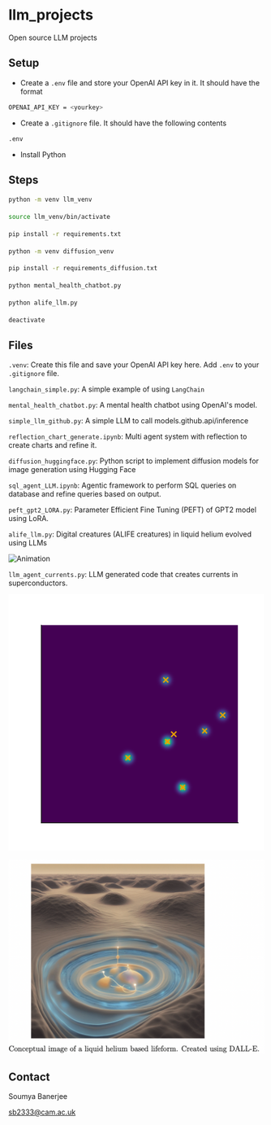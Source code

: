# llm_projects

Open source LLM projects

## Setup

* Create a `.env` file and store your OpenAI API key in it. It should have the format

```bash
OPENAI_API_KEY = <yourkey>
```

* Create a `.gitignore` file. It should have the following contents

```bash
.env
```

* Install Python

<!--
## Installation

```bash

pip install -r requirements.txt
```
-->

## Steps

```bash
python -m venv llm_venv

source llm_venv/bin/activate

pip install -r requirements.txt

python -m venv diffusion_venv

pip install -r requirements_diffusion.txt

python mental_health_chatbot.py

python alife_llm.py

deactivate
```


## Files

`.venv`: Create this file and save your OpenAI API key here. Add `.env` to your `.gitignore` file.

`langchain_simple.py`: A simple example of using `LangChain`

`mental_health_chatbot.py`: A mental health chatbot using OpenAI's model.

`simple_llm_github.py`: A simple LLM to call models.github.api/inference


`reflection_chart_generate.ipynb`: Multi agent system with reflection to create charts and refine it.

`diffusion_huggingface.py`: Python script to implement diffusion models for image generation using Hugging Face

`sql_agent_LLM.ipynb`: Agentic framework to perform SQL queries on database and refine queries based on output.

`peft_gpt2_LORA.py`: Parameter Efficient Fine Tuning (PEFT) of GPT2 model using LoRA.

`alife_llm.py`: Digital creatures (ALIFE creatures) in liquid helium evolved using LLMs

![Animation](wavefront_animation.gif)

`llm_agent_currents.py`: LLM generated code that creates currents in superconductors.

![Animation](superconducting_life.gif)

![Scifi generated image of life in liquid helium](scifi_image.png)



## Contact

Soumya Banerjee

sb2333@cam.ac.uk

